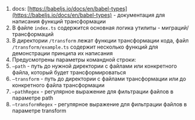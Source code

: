 
1. docs: [https://babeljs.io/docs/en/babel-types](https://babeljs.io/docs/en/babel-types) - документация для написания функций трансформации
2. В файле `index.ts` содержится основная логика утилиты - миграций/трансформаций
3. В директории `/transform` лежат функции трансформации кода, файл `/transform/example.ts` содержит несколько функций для демонстрации принципа их написания
4. Предусмотрены параметры командной строки: 
5. `—path` - путь до нужной директории с файлами или конкретного файла, который будет трансформироваться
6. `—transform` - путь до директории с файлами трансформации или до конкретного файла трансформации
7. `—pathRegex` - регулярное выражение для фильтрации файлов в параметре path
8. `—transformRegex` - регулярное выражение для фильтрации файлов в параметре transform
